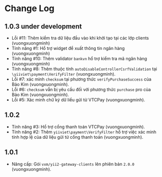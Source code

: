 Change Log
==========================

1.0.3 under development
--------------------------

- Lỗi #11: Thêm kiểm tra dữ liệu đầu vào khi khởi tạo tại các lớp clients (vuongxuongminh)
- Tính năng #1: Hổ trợ widget để xuất thông tin ngân hàng (vuongxuongminh)
- Tính năng #10: Thêm validator `bankvn` hổ trợ kiểm tra mã ngân hàng (vuongxuongminh)
- Tính năng #8: Thêm thuộc tính `autoDisableControllerCsrfValidation` tại `\yiiviet\payment\VerifyFilter` (vuongxuongminh). 
- Lỗi #7: xác minh `checksum` tại phương thức `verifyPurchaseSuccess` của Bảo Kim (vuongxuongminh).
- Lỗi #6: `checksum` vẫn bị yêu cầu đối với phương thức `purchase` pro của Bảo Kim (vuongxuongminh).
- Lỗi #5: Xác minh chữ ký dữ liểu gửi từ VTCPay (vuongxuongminh).

1.0.2
--------------------------

- Tính năng #3: Hổ trợ cổng thanh toán VTCPay (vuongxuongminh).
- Tính năng #2: Thêm `yiiviet\payment\VerifyFilter` hổ trợ việc xác minh tính hợp lệ của dữ liệu
gửi từ cổng thanh toán (vuongxuongminh).

1.0.1
--------------------------

- Nâng cấp: Gói `vxm/yii2-gateway-clients` lên phiên bản `2.0.0` (vuongxuongminh).
